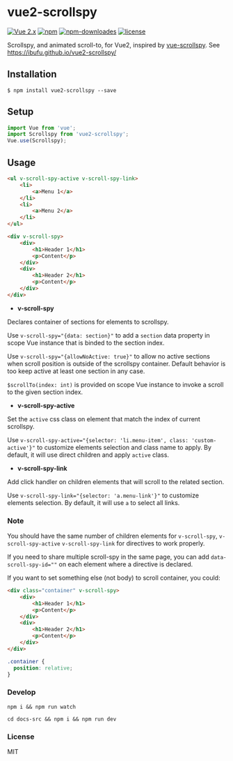# vue2-scrollspy

[![Vue 2.x](https://img.shields.io/badge/Vue-2.x-brightgreen.svg)](https://vuejs.org/v2/guide/)
[![npm](https://img.shields.io/npm/v/vue2-scrollspy.svg)](https://www.npmjs.com/package/vue2-scrollspy)
[![npm-downloades](https://img.shields.io/npm/dm/vue2-scrollspy.svg)](https://www.npmjs.com/package/vue2-scrollspy)
[![license](https://img.shields.io/github/license/mashape/apistatus.svg)](https://github.com/ibufu/vue2-scrollspy/blob/master/LICENSE)

Scrollspy, and animated scroll-to, for Vue2, inspired by [vue-scrollspy](https://github.com/kvdmolen/vue-scrollspy).
See https://ibufu.github.io/vue2-scrollspy/

## Installation

```
$ npm install vue2-scrollspy --save
```

## Setup

```js
import Vue from 'vue';
import Scrollspy from 'vue2-scrollspy';
Vue.use(Scrollspy);
```

## Usage

```html
<ul v-scroll-spy-active v-scroll-spy-link>
    <li>
        <a>Menu 1</a>
    </li>
    <li>
        <a>Menu 2</a>
    </li>
</ul>

<div v-scroll-spy>
    <div>
        <h1>Header 1</h1>
        <p>Content</p>
    </div>
    <div>
        <h1>Header 2</h1>
        <p>Content</p>
    </div>
</div>
```

- **v-scroll-spy**

Declares container of sections for elements to scrollspy.

Use `v-scroll-spy="{data: section}"` to add a `section` data property in scope Vue instance that is binded to the 
section index.

Use `v-scroll-spy="{allowNoActive: true}"` to allow no active sections when scroll position is outside of the scrollspy 
container. Default behavior is too keep active at least one section in any case.

`$scrollTo(index: int)` is provided on scope Vue instance to invoke a scroll to the given section index.

- **v-scroll-spy-active**

Set the `active` css class on element that match the index of current scrollspy.

Use `v-scroll-spy-active="{selector: 'li.menu-item', class: 'custom-active'}"` to customize elements selection and class 
name to apply. By default, it will use direct children and apply `active` class.

- **v-scroll-spy-link**

Add click handler on children elements that will scroll to the related section.

Use `v-scroll-spy-link="{selector: 'a.menu-link'}"` to customize elements selection. By default, it will use `a` to
select all links.  

### Note

You should have the same number of children elements for `v-scroll-spy`, `v-scroll-spy-active` `v-scroll-spy-link` for 
directives to work properly.

If you need to share multiple scroll-spy in the same page, you can add `data-scroll-spy-id=""` on each element where a 
directive is declared.

If you want to set something else (not body) to scroll container, you could:
```html
<div class="container" v-scroll-spy>
    <div>
        <h1>Header 1</h1>
        <p>Content</p>
    </div>
    <div>
        <h1>Header 2</h1>
        <p>Content</p>
    </div>
</div>
```
```css
.container {
  position: relative;
}
```

### Develop
```shell
npm i && npm run watch 
```
```shell
cd docs-src && npm i && npm run dev
```


### License
MIT
